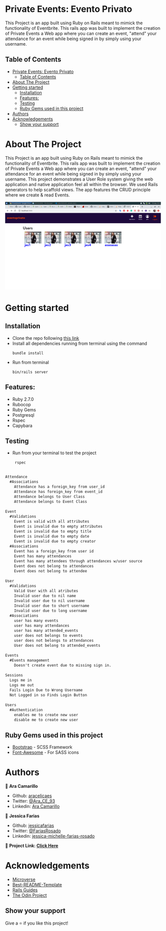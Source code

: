 <!-- PROJECT LOGO -->
# Private Events: Evento Privato
This Project is an app built using Ruby on Rails meant to mimick the functionality of Eventbrite. This rails app was built to implement the creation of Private Events a Web app where you can create an event, "attend" your attendance for an event while being signed in by simply using your username.

<!-- TABLE OF CONTENTS -->
## Table of Contents
- [Private Events: Evento Privato](#private-events-evento-privato)
  - [Table of Contents](#table-of-contents)
- [About The Project](#about-the-project)
- [Getting started](#getting-started)
  - [Installation](#installation)
  - [Features:](#features)
  - [Testing](#testing)
  - [Ruby Gems used in this project](#ruby-gems-used-in-this-project)
- [Authors](#authors)
- [Acknowledgements](#acknowledgements)
  - [Show your support](#show-your-support)
<!-- ABOUT THE PROJECT -->
# About The Project
This Project is an app built using Ruby on Rails meant to mimick the functionality of Eventbrite. This rails app was built to implement the creation of Private Events a Web app where you can create an event, "attend" your attendance for an event while being signed in by simply using your username.
This project demonstrates a User Role system giving the web application and native application feel all within the browser. We used Rails generators to help scaffold views. The app features the CRUD principle where we create & read Events.

![screenshot](events.png)

<!-- GETTING STARTED -->
# Getting started
## Installation
* Clone the repo following [this link](https://github.com/aracelicaes/private_events)
* Install all dependencies running from terminal using the command <pre><code>bundle install
</code></pre>
* Run from terminal <pre><code>bin/rails server
</code></pre>

## Features:
* Ruby 2.7.0
* Rubocop
* Ruby Gems
* Postgresql
* Rspec
* Capybara

## Testing
* Run from your terminal to test the project<pre><code> rspec </code></pre>
<pre><code> 
Attendance
  #Associations
    Attendance has a foreign_key from user_id
    Attendance has foreign_key from event_id
    Attendance belongs to User Class
    Attendance belongs to Event Class

Event
  #Validations
    Event is valid with all attributes
    Event is invalid due to empty attributes
    Event is invalid due to empty title
    Event is invalid due to empty date
    Event is invalid due to empty creator
  #Associations
    Event has a foreign_key from user id
    Event has many attendances
    Event has many attendees through attendances w/user source
    Event does not belong to attendances
    Event does not belong to attendee

User
  #Validations
    Valid User with all atributes
    Invalid user due to nil name
    Invalid user due to nil username
    Invalid user due to short username
    Invalid user due to long username
  #Associations
    user has many events
    user has many attendances
    user has many attended_events
    user does not belongs to events
    user does not belongs to attendances
    User does not belong to attended_events

Events
  #Events management
    Doesn't create event due to missing sign in.

Sessions
  Logs me in
  Logs me out
  Fails Login Due to Wrong Username
  Not Logged in so Finds Login Button

Users
  #Authentication
    enables me to create new user
    disable me to create new user
</code></pre>

## Ruby Gems used in this project

* [Bootstrap](https://getbootstrap.com/) - SCSS Framework
* [Font-Awesome](https://fontawesome.com/) - For SASS icons

<!-- CONTACT -->
# Authors
👤 **Ara Camarillo**

- Github: [aracelicaes](https://github.com/aracelicaes)
- Twitter: [@Ara_CE_93](https://twitter.com/Ara_CE_93)
- Linkedin: [Ara Camarillo](www.linkedin.com/in/ara-camarillo)

👤 **Jessica Farias**

- Github: [jessicafarias](https://github.com/jessicafarias)
- Twitter: [@FariasRosado](https://twitter.com/FariasRosado)
- Linkedin: [jessica-michelle-farias-rosado](https://www.linkedin.com/in/jessica-michelle-farias-rosado/)

📄 **Project Link: [Click Here](https://github.com/aracelicaes/private_events)**
<!-- ACKNOWLEDGEMENTS -->
# Acknowledgements
- [Microverse](https://microverse.org)
- [Best-README-Template](https://github.com/othneildrew/Best-README-Template)
- [Rails Guides](https://guides.rubyonrails.org/)
- [The Odin Project](https://www.theodinproject.com/courses/ruby-on-rails/lessons/associations?ref=lnav)

## Show your support

Give a ⭐️ if you like this project!
